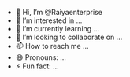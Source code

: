 - 👋 Hi, I’m @Raiyaenterprise
- 👀 I’m interested in ...
- 🌱 I’m currently learning ...
- 💞️ I’m looking to collaborate on ...
- 📫 How to reach me ...
- 😄 Pronouns: ...
- ⚡ Fun fact: ...

<!---
Raiyaenterprise/Raiyaenterprise is a ✨ special ✨ repository because its `README.md` (this file) appears on your GitHub profile.
You can click the Preview link to take a look at your changes.
--->
